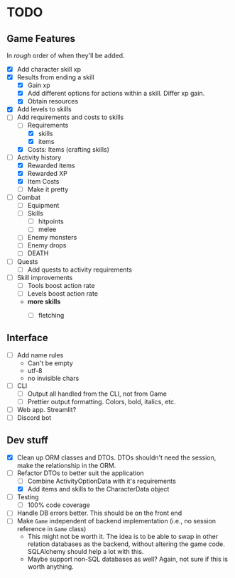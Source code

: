 # TODO
## Game Features
In _rough_ order of when they'll be added.
- [x] Add character skill xp
- [x] Results from ending a skill
    - [x] Gain xp
    - [x] Add different options for actions within a skill. Differ xp gain.
    - [x] Obtain resources
- [x] Add levels to skills
- [ ] Add requirements and costs to skills
    - [ ] Requirements
        - [x] skills
        - [x] items
    - [x] Costs: Items (crafting skills)
- [ ] Activity history
    - [x] Rewarded items
    - [x] Rewarded XP
    - [x] Item Costs
    - [ ] Make it pretty
- [ ] Combat
    - [ ] Equipment
    - [ ] Skills
        - [ ] hitpoints
        - [ ] melee
    - [ ] Enemy monsters
    - [ ] Enemy drops
    - [ ] DEATH
- [ ] Quests
    - [ ] Add quests to activity requirements
- [ ] Skill improvements
    - [ ] Tools boost action rate
    - [ ] Levels boost action rate
    - **more skills**
        - [ ] fletching
        

## Interface
- [ ] Add name rules
    - Can't be empty
    - utf-8
    - no invisible chars
- [ ] CLI
    - [ ] Output all handled from the CLI, not from Game
    - [ ] Prettier output formatting. Colors, bold, italics, etc.
- [ ] Web app. Streamlit?
- [ ] Discord bot

## Dev stuff
- [x] Clean up ORM classes and DTOs. DTOs shouldn't need the session, make the relationship in the ORM.
- [ ] Refactor DTOs to better suit the application
    - [ ] Combine ActivityOptionData with it's requirements
    - [x] Add items and skills to the CharacterData object
- [ ] Testing
    - [ ] 100% code coverage
- [ ] Handle DB errors better. This should be on the front end
- [ ] Make `Game` independent of backend implementation (i.e., no session reference in `Game` class)
    - This might not be worth it. The idea is to be able to swap in other relation databases as the backend, without altering the game code. SQLAlchemy should help a lot with this.
    - Maybe support non-SQL databases as well? Again, not sure if this is worth anything.
